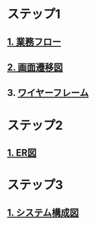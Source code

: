 # ステップ1

## [1. 業務フロー](./img/workflow-diagram.png)

## [2. 画面遷移図](./img/screen-transition-diagram.png)

## 3. [ワイヤーフレーム](./img/wireframe.png)

# ステップ2

## [1. ER図](./img/er-diagram.png)

# ステップ3

## [1. システム構成図](./img/architecture-daiagram.png)
